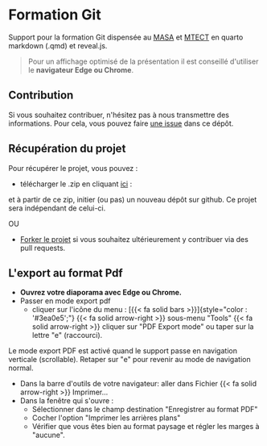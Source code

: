 # Formation Git

Support pour la formation Git dispensée au [MASA](https://agriculture.gouv.fr/) et [MTECT](https://www.ecologie.gouv.fr/) en quarto markdown (.qmd) et reveal.js.

> Pour un affichage optimisé de la présentation il est conseillé d'utiliser le **navigateur Edge ou Chrome**.

## Contribution

Si vous souhaitez contribuer, n'hésitez pas à nous transmettre des informations. Pour cela, vous pouvez faire [une issue](https://github.com/ddotta/formation-git/issues) dans ce dépôt.

## Récupération du projet

Pour récupérer le projet, vous pouvez :

- télécharger le .zip en cliquant [ici](https://github.com/ddotta/formation-git/archive/refs/heads/main.zip) : 

et à partir de ce zip, initier (ou pas) un nouveau dépôt sur github. Ce projet sera indépendant de celui-ci.

OU

- [Forker le projet](https://github.com/ddotta/formation-git/fork) si vous souhaitez ultérieurement y contribuer via des pull requests.

## L'export au format Pdf

- **Ouvrez votre diaporama avec Edge ou Chrome.**  
- Passer en mode export pdf  
  - cliquer sur l'icône du menu : [{{< fa solid bars >}}]{style="color : '#3ea0e5';"} {{< fa solid arrow-right >}} sous-menu "Tools" {{< fa solid arrow-right >}} cliquer sur "PDF Export mode" ou taper sur la lettre "e" (raccourci).  
  
Le mode export PDF est activé quand le support passe en navigation verticale (scrollable). Retaper sur "e" pour revenir au mode de navigation normal.  


- Dans la barre d'outils de votre navigateur: aller dans Fichier {{< fa solid arrow-right >}} Imprimer...
- Dans la fenêtre qui s'ouvre :
  - Sélectionner dans le champ destination "Enregistrer au format PDF"
  - Cocher l'option "Imprimer les arrières plans"
  - Vérifier que vous êtes bien au format paysage et régler les marges à "aucune". 

